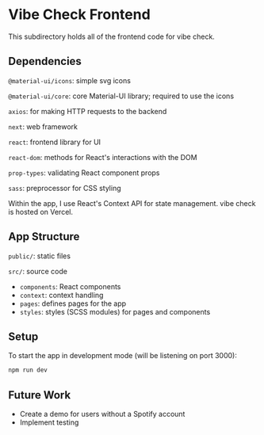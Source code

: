 # Vibe Check Frontend

This subdirectory holds all of the frontend code for vibe check.

## Dependencies

`@material-ui/icons`: simple svg icons

`@material-ui/core`: core Material-UI library; required to use the icons

`axios`: for making HTTP requests to the backend

`next`: web framework

`react`: frontend library for UI

`react-dom`: methods for React's interactions with the DOM

`prop-types`: validating React component props

`sass`: preprocessor for CSS styling

Within the app, I use React's Context API for state management. vibe check is hosted on Vercel.

## App Structure

`public/`: static files

`src/`: source code

- `components`: React components
- `context`: context handling
- `pages`: defines pages for the app
- `styles`: styles (SCSS modules) for pages and components

## Setup

To start the app in development mode (will be listening on port 3000):

```bash
npm run dev
```

## Future Work

- Create a demo for users without a Spotify account
- Implement testing
